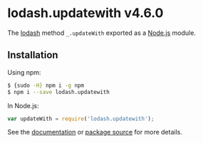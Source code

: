 # lodash.updatewith v4.6.0

The [lodash](https://lodash.com/) method `_.updateWith` exported as a [Node.js](https://nodejs.org/) module.

## Installation

Using npm:
```bash
$ {sudo -H} npm i -g npm
$ npm i --save lodash.updatewith
```

In Node.js:
```js
var updateWith = require('lodash.updatewith');
```

See the [documentation](https://lodash.com/docs#updateWith) or [package source](https://github.com/lodash/lodash/blob/4.6.0-npm-packages/lodash.updatewith) for more details.
